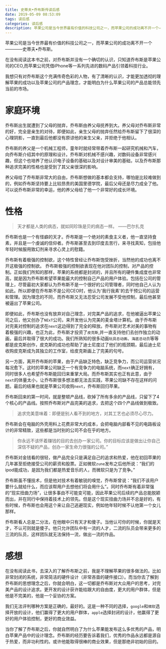 ```yaml
---
title: 史蒂夫•乔布斯传读后感
date: 2019-05-09 08:53:09
tags: 读后感
categories: 读后感
description: 苹果公司是当今世界最有价值的科技公司之一，而苹果公司的成功离不开一个————史蒂夫•乔布斯。
---
```


苹果公司是当今世界最有价值的科技公司之一，而苹果公司的成功离不开一个————史蒂夫•乔布斯。

在没有阅读这本书之前，对乔布斯并没有一个确切的认识，只知道乔布斯是苹果公司的CEO,而苹果公司凭借iPhone等一系列先进的数码产品引领着科技行业。

我想只有对乔布斯这个充满传奇色彩的人物，有了清晰的认识，才能更加透彻的理解苹果的成功以及苹果公司的产品理念，才能明白为什么苹果公司的产品总能领先当前的市场。

# 家庭环境

乔布斯出生就遭到了父母的抛弃，乔布斯由养父母抚养到大。养父母对乔布斯非常的好，完全是亲生的对待，即便如此，亲生父母的抛弃任然给乔布斯留下了很深的心理阴影，一直到最后他都没有原谅他的亲生父亲，并拒绝于他相认。

乔布斯的养父是一个机械工程师，童年时就经常带着乔布斯一起研究机械和汽车，向乔布斯介绍其中的原理和设计。乔布斯对机械不感兴趣，对数码设备非常感兴趣，但这个也培养了他认识电子设备的基础以及对设计审美的基础，以及乔布斯那种追求完美的性格也是受到了其父亲很深的影响。

养父母给了乔布斯非常大的自由，乔布斯想做的基本都会支持，哪怕是比较难做到的，例如乔布斯坚持要上比较昂贵的美国里德学院，最后父母还是尽力成全了他。可以说乔布斯非常的幸运，他的养父母给了他一个非常好的成长环境。

# 性格

> 天才都是人类的病态，就如同珍珠是贝的病态一样。      ——巴尔扎克

乔布斯也是一个有怪癖的天才。乔布斯是一个绝对的素食主义者，他一直坚持食素，并且是一个虔诚的信仰者。乔布斯甚至去到印度去苦行，来寻找真知，包括他年轻时候服用致幻剂来寻求心灵上的慰籍。

乔布斯有着极强的控制欲，这个特性曾经让乔布斯饱受挫折，当然他的成功也离不开这极强的控制欲。
乔布斯极强的控制欲表现在他对团队的控制，对产品的控制。正如我们所知的那样，苹果的系统都是封闭的，并且所有的硬件集成度也非常高，就是因为乔布斯希望苹果能最大的控制自己产品的用户体验。包括在公司的管理上，尽管最初大家都认为乔布斯不是一个很好的公司管理者，同时他自己人认为如此。所以即便在乔布斯不是公司CEO时，他认为'我行我素'的去干预公司的运营和管理。因为理念的不同，而乔布斯又无法忍受公司发展不受他控制，最后他甚至被逼出了苹果公司。

即便如此，乔布斯也没有放弃对自己理念，对完美产品的追求，在他被逼出苹果公司之后，他又创办了`NExT`公司，来开发他认为完美的麦金塔计算机。由于乔布斯对完美对控制的追求在`next`这边得到了完全的释放。乔布斯对艺术对美的事物有着极强的兴趣，也正为此，乔布斯才投资了`皮克斯`,并一直支持他们去创作独立的动画，最后并取得了很大的成功。我们所熟知的很多动画`玩具总动画`、`海底总动员`等等都是皮克斯创作，皮克斯的成功也帮助了迪士尼度过了他们的瓶颈期，最后迪士尼收购皮克斯成为其独立的工作室，给皮克斯画上了完美的句号。

另一方面，离开乔布斯的苹果，由于产品缺乏特色，缺乏竞争力，而公司运营状况每况愈下。这时的苹果公司缺乏一个有竞争力的电脑系统，而`next`确正好拥有，同时很多人也希望乔布斯能回归来重掌大局。而乔布斯其实也正有此意，由于`next`的体量太小，让乔布斯很多想法都无法去实践，苹果公司缺不存在这样的问题。最后的结果也就是苹果公司收购`next`，乔布斯回归苹果。

乔布斯回来的第一时间，就是整顿产品线，砍掉了所有多余的产品线，只留下了4个核心的产品线。按照乔布斯对产品完美的追求，去把这个四个产品线做到极致。
> 追求完美意味着：即便是别人看不到的地方，对其工艺也必须尽心尽力。

乔布斯会在电脑的外壳用料上花费非常大的成本，会把电脑内部看不见的电路板设计的非常精致，这些都是当时别的公司不会在乎的地方。
>你永远不该怀着赚钱的目的去创办一家公司。你的目标应该是做出让你自己深信不疑的产品，创办一家生命力很强的公司。”

乔布斯对金钱看的很轻，做产品完全只是满足自己的追求和热爱，他在初回苹果的几年甚至拒绝接受公司的薪资和股票。正如微软`zune`发布之后他所说：“我们的ipod能成功，是因为我们都是热爱音乐的人，而微软只是为了竞争。”

乔布斯虽不懂技术，但是他对技术有着敏锐的嗅觉，乔布斯曾说：“我们不该用户要什么就给什么，而应该帮用户去想他们将会用什么”。同时乔布斯有着非常强的“现实扭曲力场”，让很多事由不可能变可能，因此苹果公司后续的产品总能脱颖而出，并在同行中保持着技术上的领先。但是这个现实扭曲力场并不总是好的，有些时候，乔布斯也会用这个来让自己逃避现实，例如他年轻时候不认他第一个女儿那样。

乔布斯看人总是二分法，在他眼中只有天才和傻子。当他认可你的时候，你就是天才，不认可则就是傻子。他只允许团队中有一流的人才，二流的队员会带来更多的三流的队员，这样团队就无法保持一流，做出一流的作品。


# 感想
在没有阅读此书，去深入的了解乔布斯之前，我是不理解苹果的很多做法的。比如非常封闭的系统，非常简洁的硬件设计（非常吝啬的硬件接口）。而当你去了解到乔布斯的思想理念之后，你就会明白，这一切都是乔布斯对大众用户的思考，对完美产品的设计追求。更开发的设计获许能给跟大的自由度，更大的用户群体，但是他是不完美的，他是一个妥协的方案。

我们无法评判哪种方案是正确的，最好的。这是一种不同的选择，`google`和`微软`选择开放的设计，他们赢得了更大的用户群体，`apple`选择封闭的设计，他赢得了更好的用户体验控制，更好的商业效益。

当你了解了乔布斯之后，你就自然明白了为什么苹果能发布这么多优秀的产品，明白苹果产品中的设计理念。乔布斯的经历要告诉着我们，优秀的作品永远都是源自于热爱，而非功利性的。或许他能取得很棒的商业效果，但是那绝非初始的目的。
